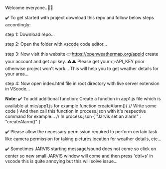 Welcome everyone..🙏🙏

✔️ To get started with project download this repo and follow below steps accordingly:

step 1: 
	Download repo...

step 2: 
	Open the folder with vscode code editor...

step 3:
	Now visit this website 👉https://openweathermap.org/appid create your account and get api key.
 	⚠️⚠️ Please get your 👉API_KEY prior otherwise project won't work...
      	This will help you to get weather details for your area...

step 4: 
      Now open index.html file in root directory with live server extension in VScode...

**Note:**
✔️ To add additional function:
      Create a function in app1.js file which is available at mic/app1.js for example
      function createAlarm(){
          // Write some code
      }
      And then call this function in process.json with it's respective command for example...
      // In process.json
      {
      "Jarvis set an alarm" : "createAlarm()"
      }
      
✔️ Please allow the necessary permission required to perform certain task like
    camera permission for taking pictures,location for weather details, etc...
    
✔️ Sometimes JARVIS starting message/sound does not come so click on center so new small JARVIS window will come and then press 'ctrl+s' in 
    vscode this is quite annoying but this will solve issue...

